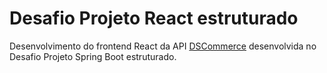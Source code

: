 # Desafio Projeto React estruturado

Desenvolvimento do frontend React da API [DSCommerce](https://github.com/mdorici/dscommerce) desenvolvida no Desafio Projeto Spring Boot estruturado.
